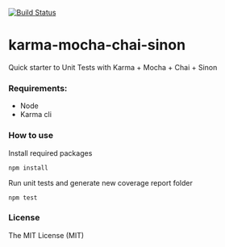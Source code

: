 [![Build Status](https://travis-ci.org/weblancaster/karma-mocha-chai-sinon.svg?branch=master)](https://travis-ci.org/weblancaster/karma-mocha-chai-sinon)

# karma-mocha-chai-sinon

Quick starter to Unit Tests with Karma + Mocha + Chai + Sinon

### Requirements:

- Node
- Karma cli

### How to use

Install required packages

`npm install`

Run unit tests and generate new coverage report folder

`npm test`

### License

The MIT License (MIT)
